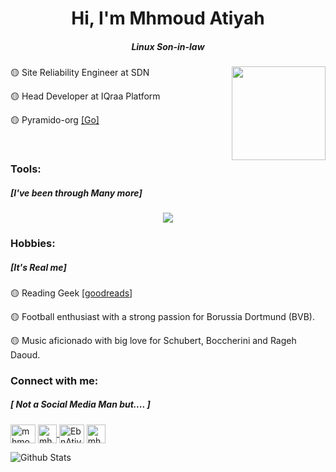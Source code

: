 <h1 align="center">Hi, I'm Mhmoud Atiyah</h1>
<h5 align="center">Linux Son-in-law</h5>
<img src="https://media1.giphy.com/media/v1.Y2lkPTc5MGI3NjExNTZkMHFieGRuamczd2MweHlpZ2c5cWcwZ3ZqNzJxOXRyNDRvbTVkdCZlcD12MV9pbnRlcm5hbF9naWZfYnlfaWQmY3Q9Zw/YbXLZ6dymH758xSEbM/giphy.webp" width=150px align="right"/>
  
<p>🟡 Site Reliability Engineer at SDN </p>
<p>🟡 Head Developer at IQraa Platform </p>
<p>🟡 Pyramido-org <a href="https://github.com/pyramido-org" target="_blank">[Go]</a></p>
<br>
<h3>Tools:<h5>[I've been through Many more]</h5></h3>
<p align="center">
  <a href="https://www.linkedin.com/in/mhmoudatiyah/" target="_blank">
    <img src="https://skillicons.dev/icons?i=linux,ubuntu,debian,kali,bash,bsd,windows,powershell,c,cpp,cmake,gtk,regex,arduino,py,html,css,bootstrap,js,nodejs,npm,ts,jquery,react,electron,express,mysql,postgres,sqlite,cassandra,aws,azure,jenkins,ansible,docker,nginx,git,gitlab,md,elasticsearch,postman,devto,clion,visualstudio,vscode,eclipse,linkedin,stackoverflow,gmail,obsidian,ps" />
  </a>
</p>
<h3>Hobbies:<h5>[It's Real me]</h5></h3>
<p align="left">🟡 Reading Geek [<a href="https://www.goodreads.com/review/list/77745868-mhmoud-atiyah" target="_blank">goodreads</a>]</p>
<p align="left">🟡 Football enthusiast with a strong passion for Borussia Dortmund (BVB).</p>
<p align="left">🟡 Music aficionado with big love for Schubert, Boccherini and Rageh Daoud.</p>


<h3 align="left">Connect with me:<h5>[ Not a Social Media Man but.... ]</h5></h3>
<p align="left">
 <a href="https://www.linkedin.com/in/mhmoudatiyah/" target="_blank"><img align="center" src="https://raw.githubusercontent.com/rahuldkjain/github-profile-readme-generator/master/src/images/icons/Social/linked-in-alt.svg" alt="mhmoudatiyah" height="30" width="40" /></a>
<a href="mailto:mahmoudaboattia1999@gmail.com" target="_blank">
  <img align="center"  src="https://upload.wikimedia.org/wikipedia/commons/thumb/7/7e/Gmail_icon_%282020%29.svg/1200px-Gmail_icon_%282020%29.svg.png" alt="mhmoudatiyah" height="30" width="30" />
</a>
 <a href="https://twitter.com/EbnAtiyah" target="_blank"><img align="center" src="https://raw.githubusercontent.com/rahuldkjain/github-profile-readme-generator/master/src/images/icons/Social/twitter.svg" alt="EbnAtiyah" height="30" width="40" /></a>
 <a href="https://wa.me/+20114764334" target="_blank">
  <img align="center"  src="https://raw.githubusercontent.com/rahuldkjain/github-profile-readme-generator/master/src/images/icons/Social/whatsapp.svg" alt="mhmoudatiyah" height="30" width="30" />
</a>

</p>

  
  ![Github Stats](https://github-readme-stats.vercel.app/api?username=Mhmoud-Atiyah&bg_color=30,e96443,904e95&title_color=fff&text_color=fff)
